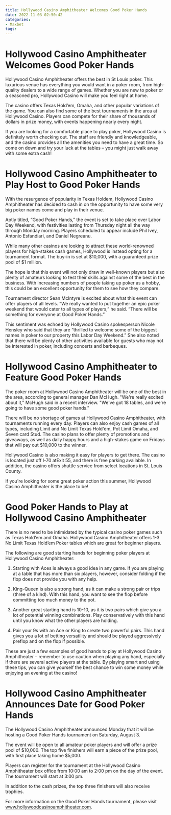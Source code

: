 ```yaml
---
title: Hollywood Casino Amphitheater Welcomes Good Poker Hands
date: 2022-11-03 02:50:42
categories:
- Maxbet
tags:
---
```



#  Hollywood Casino Amphitheater Welcomes Good Poker Hands

Hollywood Casino Amphitheater offers the best in St Louis poker. This luxurious venue has everything you would want in a poker room, from high-quality dealers to a wide range of games. Whether you are new to poker or a seasoned pro, Hollywood Casino will make you feel right at home.

The casino offers Texas Hold’em, Omaha, and other popular variations of the game. You can also find some of the best tournaments in the area at Hollywood Casino. Players can compete for their share of thousands of dollars in prize money, with events happening nearly every night.

If you are looking for a comfortable place to play poker, Hollywood Casino is definitely worth checking out. The staff are friendly and knowledgeable, and the casino provides all the amenities you need to have a great time. So come on down and try your luck at the tables – you might just walk away with some extra cash!

#  Hollywood Casino Amphitheater to Play Host to Good Poker Hands

With the resurgence of popularity in Texas Holdem, Hollywood Casino Amphitheater has decided to cash in on the opportunity to have some very big poker names come and play in their venue.

Aptly titled, “Good Poker Hands,” the event is set to take place over Labor Day Weekend, with festivities lasting from Thursday night all the way through Monday morning. Players scheduled to appear include Phil Ivey, Antonio Esfandiari, and Daniel Negreanu.

While many other casinos are looking to attract these world-renowned players for high-stakes cash games, Hollywood is instead opting for a tournament format. The buy-in is set at $10,000, with a guaranteed prize pool of $1 million.

The hope is that this event will not only draw in well-known players but also plenty of amateurs looking to test their skills against some of the best in the business. With increasing numbers of people taking up poker as a hobby, this could be an excellent opportunity for them to see how they compare.

Tournament director Sean McIntyre is excited about what this event can offer players of all levels. “We really wanted to put together an epic poker weekend that would cater to all types of players,” he said. “There will be something for everyone at Good Poker Hands.”

This sentiment was echoed by Hollywood Casino spokesperson Nicole Hensley who said that they are “thrilled to welcome some of the biggest names in poker to our property this Labor Day Weekend.” She also noted that there will be plenty of other activities available for guests who may not be interested in poker, including concerts and barbeques.

#  Hollywood Casino Amphitheater to Feature Good Poker Hands

The poker room at Hollywood Casino Amphitheater will be one of the best in the area, according to general manager Dan McHugh. "We're really excited about it," McHugh said in a recent interview. "We've got 18 tables, and we're going to have some good poker hands."

There will be no shortage of games at Hollywood Casino Amphitheater, with tournaments running every day. Players can also enjoy cash games of all types, including Limit and No Limit Texas Hold'em, Pot Limit Omaha, and Seven card Stud. The casino plans to offer plenty of promotions and giveaways, as well as daily happy hours and a high-stakes game on Fridays that will pay out $10,000 to the winner.

Hollywood Casino is also making it easy for players to get there. The casino is located just off I-70 atExit 55, and there is free parking available. In addition, the casino offers shuttle service from select locations in St. Louis County.

If you're looking for some great poker action this summer, Hollywood Casino Amphitheater is the place to be!

#  Good Poker Hands to Play at Hollywood Casino Amphitheater

There is no need to be intimidated by the typical casino poker games such as Texas Hold’em and Omaha. Hollywood Casino Amphitheater offers 1-3 No Limit Texas Hold’em Poker tables which are great for beginner players.

The following are good starting hands for beginning poker players at Hollywood Casino Amphitheater:

1. Starting with Aces is always a good idea in any game. If you are playing at a table that has more than six players, however, consider folding if the flop does not provide you with any help.

2. King-Queen is also a strong hand, as it can make a strong pair or trips (three of a kind). With this hand, you want to see the flop before committing too much money to the pot.

3. Another great starting hand is 10-10, as it is two pairs which give you a lot of potential winning combinations. Play conservatively with this hand until you know what the other players are holding.

4. Pair your 9s with an Ace or King to create two powerful pairs. This hand gives you a lot of betting versatility and should be played aggressively preflop and on the flop if possible.

These are just a few examples of good hands to play at Hollywood Casino Amphitheater – remember to use caution when playing any hand, especially if there are several active players at the table. By playing smart and using these tips, you can give yourself the best chance to win some money while enjoying an evening at the casino!

#  Hollywood Casino Amphitheater Announces Date for Good Poker Hands

The Hollywood Casino Amphitheater announced Monday that it will be hosting a Good Poker Hands tournament on Saturday, August 3.

The event will be open to all amateur poker players and will offer a prize pool of $10,000. The top five finishers will earn a piece of the prize pool, with first place taking home $5,000.

Players can register for the tournament at the Hollywood Casino Amphitheater box office from 10:00 am to 2:00 pm on the day of the event. The tournament will start at 3:00 pm.

In addition to the cash prizes, the top three finishers will also receive trophies.

For more information on the Good Poker Hands tournament, please visit www.hollywoodcasinoamphitheater.com.